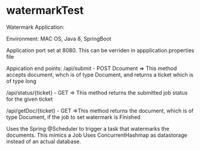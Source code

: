 # watermarkTest

Watermark Application:

Environment: MAC OS, Java 8, SpringBoot

Application port set at 8080. This can be verriden in appplication.properties file

Appication end points:
  /api/submit - POST Dcoument => This method accepts document, whch is of type Document, and returns a ticket which is of type long
  
  /api/status/{ticket} - GET  => This method returns the submitted job status for the given ticket
  
  /api/getDoc/{ticket} - GET  =>This method returns the document, which is of type Document, if the job to set watermark is Finished
  
  Uses the Spring @Scheduler to trigger a task that watermarks the documents. This mimics a Job
  Uses ConcurrentHashmap as datastorage instead of an actual database.
  
